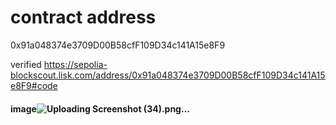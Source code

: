 # contract address 

0x91a048374e3709D00B58cfF109D34c141A15e8F9

 verified
https://sepolia-blockscout.lisk.com/address/0x91a048374e3709D00B58cfF109D34c141A15e8F9#code

#### image![Uploading Screenshot (34).png…]()

```
